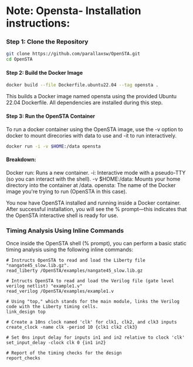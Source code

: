  # **Note:** Opensta- Installation instructions:

### Step 1: Clone the Repository

```bash
git clone https://github.com/parallaxsw/OpenSTA.git
cd OpenSTA
```



#### Step 2: Build the Docker Image
```bash
docker build --file Dockerfile.ubuntu22.04 --tag opensta .
```
This builds a Docker image named opensta using the provided Ubuntu 22.04 Dockerfile. All dependencies are installed during this step.



#### Step 3: Run the OpenSTA Container
To run a docker container using the OpenSTA image, use the -v option to docker to mount direcories with data to use and -it to run interactively.
```bash
docker run -i -v $HOME:/data opensta
```
#### Breakdown:

Docker run: Runs a new container.
-i: Interactive mode with a pseudo-TTY (so you can interact with the shell).
-v $HOME:/data: Mounts your home directory into the container at /data.
opensta: The name of the Docker image you're trying to run (OpenSTA in this case).



You now have OpenSTA installed and running inside a Docker container. After successful installation, you will see the % prompt—this indicates that the OpenSTA interactive shell is ready for use.

### Timing Analysis Using Inline Commands

Once inside the OpenSTA shell (% prompt), you can perform a basic static timing analysis using the following inline commands:
```shell
# Instructs OpenSTA to read and load the Liberty file "nangate45_slow.lib.gz".
read_liberty /OpenSTA/examples/nangate45_slow.lib.gz

# Intructs OpenSTA to read and load the Verilog file (gate level verilog netlist) "example1.v"
read_verilog /OpenSTA/examples/example1.v

# Using "top," which stands for the main module, links the Verilog code with the Liberty timing cells.
link_design top

# Create a 10ns clock named 'clk' for clk1, clk2, and clk3 inputs 
create_clock -name clk -period 10 {clk1 clk2 clk3}

# Set 0ns input delay for inputs in1 and in2 relative to clock 'clk'
set_input_delay -clock clk 0 {in1 in2}

# Report of the timing checks for the design 
report_checks 
```
  
